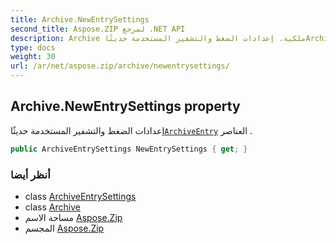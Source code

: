 ```yaml
---
title: Archive.NewEntrySettings
second_title: Aspose.ZIP لمرجع .NET API
description: Archive ملكية. إعدادات الضغط والتشفير المستخدمة حديثًاArchiveEntry العناصر .
type: docs
weight: 30
url: /ar/net/aspose.zip/archive/newentrysettings/
---
```

## Archive.NewEntrySettings property

إعدادات الضغط والتشفير المستخدمة حديثًا[`ArchiveEntry`](../../archiveentry/) العناصر .

```csharp
public ArchiveEntrySettings NewEntrySettings { get; }
```

### أنظر أيضا

* class [ArchiveEntrySettings](../../../aspose.zip.saving/archiveentrysettings/)
* class [Archive](../)
* مساحة الاسم [Aspose.Zip](../../archive/)
* المجسم [Aspose.Zip](../../../)


